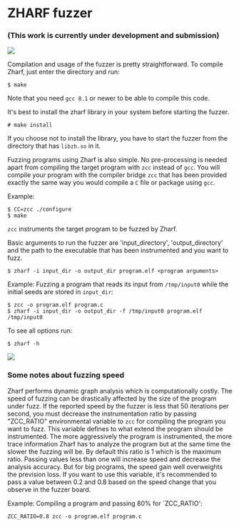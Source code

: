 # ZHARF fuzzer

### (This work is currently under development and submission)

<img src="https://www.cs.utah.edu/~sirus/zharf.gif" />

Compilation and usage of the fuzzer is pretty straightforward. To compile Zharf,
just enter the directory and run:
```
$ make
```
Note that you need `gcc 8.1` or newer to be able to compile this code.

It's best to install the zharf library in your system before starting the fuzzer.
```
# make install
```
If you choose not to install the library, you have to start the fuzzer from the
directory that has `libzh.so` in it.

Fuzzing programs using Zharf is also simple. No pre-processing is needed apart
from compiling the target program with `zcc` instead of `gcc`.  You will compile
your program with the compiler bridge `zcc` that has been provided exactly the
same way you would compile a `C` file or package using `gcc`.

Example:
```
$ CC=zcc ./configure
$ make
```
`zcc` instruments the target program to be fuzzed by Zharf.

Basic arguments to run the fuzzer are 'input_directory', 'output_directory' and
the path to the executable that has been instrumented and you want to fuzz.
```
$ zharf -i input_dir -o output_dir program.elf <program arguments>
```

Example: Fuzzing a program that reads its input from `/tmp/input0` while the
initial seeds are stored in `input_dir`:
```
$ zcc -o program.elf program.c
$ zharf -i input_dir -o output_dir -f /tmp/input0 program.elf /tmp/input0
```

To see all options run:
```
$ zharf -h
```
<img src="https://www.cs.utah.edu/~sirus/zharf-1.1.png" />

### Some notes about fuzzing speed
Zharf performs dynamic graph analysis which is computationally costly. The speed
of fuzzing can be drastically affected by the size of the program under fuzz. If
the reported speed by the fuzzer is less that 50 iterations per second, you
must decrease the instrumentation ratio by passing "ZCC\_RATIO" environmental
variable to `zcc` for compiling the program you want to fuzz. This variable defines
to what extend the program should be instrumented. The more aggressively the
program is instrumented, the more trace information Zharf has to analyze
the program but at the same time the slower the fuzzing will be. By default this
ratio is 1 which is the maximum ratio. Passing values less than one will
increase speed and decrease the analysis accuracy. But for big programs, the
speed gain well overweights the prevision loss. If you want to use this
variable, it's recommended to pass a value between 0.2 and 0.8 based on the
speed change that you observe in the fuzzer board.

Example: Compiling a program and passing 80% for `ZCC\_RATIO':
```
ZCC_RATIO=0.8 zcc -o program.elf program.c
```
